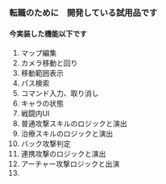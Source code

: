 ### 転職のために　開発している試用品です
#### 今実装した機能以下です
1. マップ編集
2. カメラ移動と回り
3. 移動範囲表示
4. パス検索
5. コマンド入力、取り消し
6. キャラの状態
7. 戦闘内UI
8. 普通攻撃スキルのロジックと演出
9. 治療スキルのロジックと演出
10. バック攻撃判定
11. 連携攻撃のロジックと演出
12. アーチャー攻撃ロジックと出演
13. 

